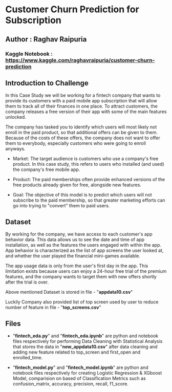# Customer Churn Prediction for Subscription

## Author : Raghav Raipuria

### Kaggle Notebook : https://www.kaggle.com/raghavraipuria/customer-churn-prediction

## Introduction to Challenge
In this Case Study we will be working for a fintech company that wants to provide its customers with a paid mobile app subscription that will allow them to track all of their finances in one place. To attract customers, the company releases a free version of their app with some of the main features unlocked.

The company has tasked you to identify which users will most likely not enroll in the paid product, so that additional offers can be given to them. Because of the costs of these offers, the company does not want to offer them to everybody, especially customers who were going to enroll anyways.

* Market: The target audience is customers who use a company's free product. In this case study, this refers to users who installed (and used) the company's free mobile app.

* Product: The paid memberships often provide enhanced versions of the free products already given for free, alongside new features.

* Goal: The objective of this model is to predict which users will not subscribe to the paid membership, so that greater marketing efforts can go into trying to "convert" them to paid users.

## Dataset
By working for the company, we have access to each customer's app behavior data. This data allows us to see the date and time of app installation, as well as the features the users engaged with within the app. App behavior is characterized as the list of app screens the user looked at, and whether the user played the financial mini-games available.

The app usage data is only from the user's first day in the app. This limitation exists because users can enjoy a 24-hour free trial of the premium features, and the company wants to target them with new offers shortly after the trial is over.

Above mentioned Dataset is stored in file - "**appdata10.csv**"

Luckily Company also provided list of top screen used by user to reduce number of feature in file - "**top_screens.csv**"

## Files
* "**fintech_eda.py**" and "**fintech_eda.ipynb**" are python and notebook files respectively for performing Data Cleaning with Statistical Analysis that stores the data in "**new_appdata10.csv**" after data cleaning and adding new feature related to top_screen and first_open and enrolled_time.

* "**fintech_model.py**" and "**fintech_model.ipynb**" are python and notebook files respectively for creating Logistic Regression & XGboost Model, comparision on based of Classification Metrics such as confusion_matrix, accuracy, precision, recall, f1_score.
